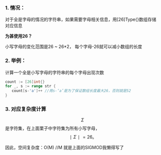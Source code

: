 

### **1. 情况**：

对于全是字母的情况的字符串，如果需要字母相关信息，用[26]Type{}数组存储对应信息



**为甚使用26？**

小写字母的变化范围是26 ~ 26*2， 每个字母-26就可以减小数组的长度



### **2. 举例：**

计算一个全是小写字母的字符串的每个字母出现次数

```go
count := [26]int{}
for _, s := range str {
   count[s-'a']++ //用s-‘a’是为了保证数组长度最大26，否则就是52
}
```



### 3. 对应复杂度计算

 
$$
Σ
$$
是字符集，在上面栗子中字符集为所有小写字母，
$$
∣Σ∣=26。
$$


因此，空间复杂度：O(M) //M 就是上面的SIGMOD我懒得写了